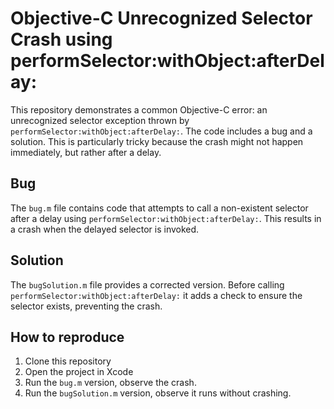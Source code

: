 # Objective-C Unrecognized Selector Crash using performSelector:withObject:afterDelay:

This repository demonstrates a common Objective-C error: an unrecognized selector exception thrown by `performSelector:withObject:afterDelay:`.  The code includes a bug and a solution.  This is particularly tricky because the crash might not happen immediately, but rather after a delay.

## Bug
The `bug.m` file contains code that attempts to call a non-existent selector after a delay using `performSelector:withObject:afterDelay:`. This results in a crash when the delayed selector is invoked.

## Solution
The `bugSolution.m` file provides a corrected version. Before calling `performSelector:withObject:afterDelay:` it adds a check to ensure the selector exists, preventing the crash.

## How to reproduce
1. Clone this repository
2. Open the project in Xcode
3. Run the `bug.m` version, observe the crash.
4. Run the `bugSolution.m` version, observe it runs without crashing.